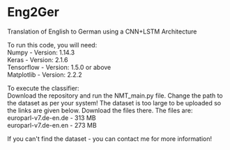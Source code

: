 # Eng2Ger
Translation of English to German using a CNN+LSTM Architecture <br>

To run this code, you will need: <br>
Numpy - Version: 1.14.3 <br>
Keras - Version: 2.1.6 <br>
Tensorflow - Version: 1.5.0 or above <br>
Matplotlib - Version: 2.2.2 <br>

To execute the classifier: <br>
Download the repository and run the NMT_main.py file. 
Change the path to the dataset as per your system! 
The dataset is too large to be uploaded so the links are given below. Download the files there. 
The files are: <br>
europarl-v7.de-en.de - 313 MB <br>
europarl-v7.de-en.en - 273 MB <br>

If you can't find the dataset - you can contact me for more information!

